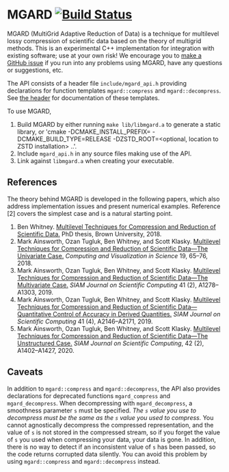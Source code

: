# MGARD [![Build Status][travis status]][travis]

MGARD (MultiGrid Adaptive Reduction of Data) is a technique for multilevel lossy compression of scientific data based on the theory of multigrid methods.
This is an experimental C++ implementation for integration with existing software; use at your own risk!
We encourage you to [make a GitHub issue][issue form] if you run into any problems using MGARD, have any questions or suggestions, etc.

The API consists of a header file `include/mgard_api.h` providing declarations for function templates `mgard::compress` and `mgard::decompress`.
See [the header][api] for documentation of these templates.

To use MGARD,

1. Build MGARD by either running `make lib/libmgard.a` to generate a static library, or 'cmake -DCMAKE_INSTALL_PREFIX=<location to install MGARD> -DCMAKE_BUILD_TYPE=RELEASE  -DZSTD_ROOT=<optional, location to ZSTD installation> ..'.
2. Include `mgard_api.h` in any source files making use of the API.
3. Link against `libmgard.a` when creating your executable.

[travis]: https://travis-ci.org/CODARcode/MGARD
[travis status]: https://travis-ci.org/CODARcode/MGARD.svg?branch=master
[issue form]: https://github.com/CODARcode/MGARD/issues/new/choose
[api]: include/mgard_api.h

## References

The theory behind MGARD is developed in the following papers, which also address implementation issues and present numerical examples.
Reference [2] covers the simplest case and is a natural starting point.

1. Ben Whitney. [Multilevel Techniques for Compression and Reduction of Scientific Data.][thesis] PhD thesis, Brown University, 2018.
2. Mark Ainsworth, Ozan Tugluk, Ben Whitney, and Scott Klasky. [Multilevel Techniques for Compression and Reduction of Scientific Data—The Univariate Case.][univariate] *Computing and Visualization in Science* 19, 65–76, 2018.
3. Mark Ainsworth, Ozan Tugluk, Ben Whitney, and Scott Klasky. [Multilevel Techniques for Compression and Reduction of Scientific Data—The Multivariate Case.][multivariate] *SIAM Journal on Scientific Computing* 41 (2), A1278–A1303, 2019.
4. Mark Ainsworth, Ozan Tugluk, Ben Whitney, and Scott Klasky. [Multilevel Techniques for Compression and Reduction of Scientific Data—Quantitative Control of Accuracy in Derived Quantities.][quantities] *SIAM Journal on Scientific Computing* 41 (4), A2146–A2171, 2019.
5. Mark Ainsworth, Ozan Tugluk, Ben Whitney, and Scott Klasky. [Multilevel Techniques for Compression and Reduction of Scientific Data—The Unstructured Case.][unstructured] *SIAM Journal on Scientific Computing*, 42 (2), A1402–A1427, 2020.

[thesis]: https://doi.org/10.26300/ya1v-hn97
[univariate]: https://doi.org/10.1007/s00791-018-00303-9
[multivariate]: https://doi.org/10.1137/18M1166651
[quantities]: https://doi.org/10.1137/18M1208885
[unstructured]: https://doi.org/10.1137/19M1267878

## Caveats

In addition to `mgard::compress` and `mgard::decompress`, the API also provides declarations for deprecated functions `mgard_compress` and `mgard_decompress`.
When decompressing with `mgard_decompress`, a smoothness parameter `s` must be specified.
*The `s` value you use to decompress must be the same as the `s` value you used to compress.*
You cannot agnostically decompress the compressed representation, and the value of `s` is not stored in the compressed stream, so if you forget the value of `s` you used when compressing your data, your data is gone.
In addition, there is no way to detect if an inconsistent value of `s` has been passed, so the code returns corrupted data silently.
You can avoid this problem by using `mgard::compress` and `mgard::decompress` instead.
